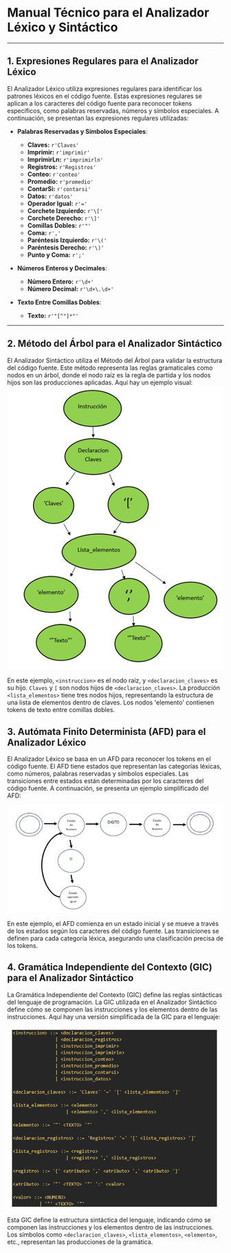 # Manual Técnico para el Analizador Léxico y Sintáctico

---

## 1. Expresiones Regulares para el Analizador Léxico

El Analizador Léxico utiliza expresiones regulares para identificar los patrones léxicos en el código fuente. Estas expresiones regulares se aplican a los caracteres del código fuente para reconocer tokens específicos, como palabras reservadas, números y símbolos especiales. A continuación, se presentan las expresiones regulares utilizadas:

- **Palabras Reservadas y Símbolos Especiales**:
  - **Claves:** `r'Claves'`
  - **Imprimir:** `r'imprimir'`
  - **ImprimirLn:** `r'imprimirln'`
  - **Registros:** `r'Registros'`
  - **Conteo:** `r'conteo'`
  - **Promedio:** `r'promedio'`
  - **ContarSi:** `r'contarsi'`
  - **Datos:** `r'datos'`
  - **Operador Igual:** `r'='`
  - **Corchete Izquierdo:** `r'\['`
  - **Corchete Derecho:** `r'\]'`
  - **Comillas Dobles:** `r'"'`
  - **Coma:** `r','`
  - **Paréntesis Izquierdo:** `r'\('`
  - **Paréntesis Derecho:** `r'\)'`
  - **Punto y Coma:** `r';'`

- **Números Enteros y Decimales**:
  - **Número Entero:** `r'\d+'`
  - **Número Decimal:** `r'\d+\.\d+'`

- **Texto Entre Comillas Dobles**:
  - **Texto:** `r'"[^"]*"'`

---

## 2. Método del Árbol para el Analizador Sintáctico

El Analizador Sintáctico utiliza el Método del Árbol para validar la estructura del código fuente. Este método representa las reglas gramaticales como nodos en un árbol, donde el nodo raíz es la regla de partida y los nodos hijos son las producciones aplicadas. Aquí hay un ejemplo visual:
![Texto Alternativo](Arbol.png)

En este ejemplo, `<instruccion>` es el nodo raíz, y `<declaracion_claves>` es su hijo. `Claves` y `[` son nodos hijos de `<declaracion_claves>`. La producción `<lista_elementos>` tiene tres nodos hijos, representando la estructura de una lista de elementos dentro de claves. Los nodos 'elemento' contienen tokens de texto entre comillas dobles.

## 3. Autómata Finito Determinista (AFD) para el Analizador Léxico



El Analizador Léxico se basa en un AFD para reconocer los tokens en el código fuente. El AFD tiene estados que representan las categorías léxicas, como números, palabras reservadas y símbolos especiales. Las transiciones entre estados están determinadas por los caracteres del código fuente. A continuación, se presenta un ejemplo simplificado del AFD:

![Texto Alternativo](AFD.png)

En este ejemplo, el AFD comienza en un estado inicial y se mueve a través de los estados según los caracteres del código fuente. Las transiciones se definen para cada categoría léxica, asegurando una clasificación precisa de los tokens.

## 4. Gramática Independiente del Contexto (GIC) para el Analizador Sintáctico
La Gramática Independiente del Contexto (GIC) define las reglas sintácticas del lenguaje de programación. La GIC utilizada en el Analizador Sintáctico define cómo se componen las instrucciones y los elementos dentro de las instrucciones. Aquí hay una versión simplificada de la GIC para el lenguaje:

![Texto Alternativo](GIC.png)

Esta GIC define la estructura sintáctica del lenguaje, indicando cómo se componen las instrucciones y los elementos dentro de las instrucciones. Los símbolos como `<declaracion_claves>`, `<lista_elementos>`, `<elemento>`, etc., representan las producciones de la gramática.